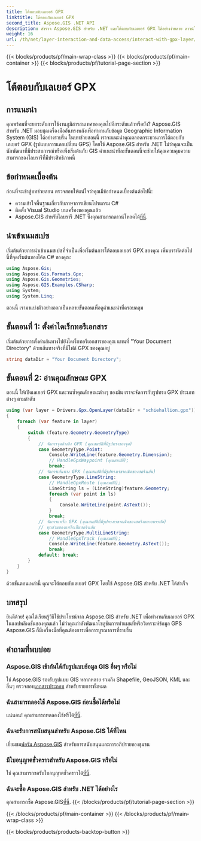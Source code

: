 ```yaml
---
title: โต้ตอบกับเลเยอร์ GPX
linktitle: โต้ตอบกับเลเยอร์ GPX
second_title: Aspose.GIS .NET API
description: สำรวจ Aspose.GIS สำหรับ .NET และโต้ตอบกับเลเยอร์ GPX ได้อย่างง่ายดาย ดาวน์โหลดไลบรารี่ ทดลองใช้งานฟรี และยกระดับแอปพลิเคชันภูมิสารสนเทศของคุณ!
weight: 16
url: /th/net/layer-interaction-and-data-access/interact-with-gpx-layer/
---
```


{{< blocks/products/pf/main-wrap-class >}}
{{< blocks/products/pf/main-container >}}
{{< blocks/products/pf/tutorial-page-section >}}

# โต้ตอบกับเลเยอร์ GPX

## การแนะนำ
คุณพร้อมที่จะยกระดับการใช้งานภูมิสารสนเทศของคุณไปอีกระดับแล้วหรือยัง? Aspose.GIS สำหรับ .NET มอบชุดเครื่องมืออันทรงพลังเพื่อทำงานกับข้อมูล Geographic Information System (GIS) ได้อย่างราบรื่น ในบทช่วยสอนนี้ เราจะแนะนำคุณตลอดกระบวนการโต้ตอบกับเลเยอร์ GPX (รูปแบบการแลกเปลี่ยน GPS) โดยใช้ Aspose.GIS สำหรับ .NET ไม่ว่าคุณจะเป็นนักพัฒนาที่มีประสบการณ์หรือเพิ่งเริ่มต้นกับ GIS คำแนะนำทีละขั้นตอนนี้จะช่วยให้คุณควบคุมความสามารถของไลบรารีที่มีประสิทธิภาพนี้
## ข้อกำหนดเบื้องต้น
ก่อนที่จะเข้าสู่บทช่วยสอน ตรวจสอบให้แน่ใจว่าคุณมีข้อกำหนดเบื้องต้นต่อไปนี้:
- ความเข้าใจพื้นฐานเกี่ยวกับภาษาการเขียนโปรแกรม C#
- ติดตั้ง Visual Studio บนเครื่องของคุณแล้ว
-  Aspose.GIS สำหรับไลบรารี .NET ซึ่งคุณสามารถดาวน์โหลดได้[ที่นี่](https://releases.aspose.com/gis/net/).
## นำเข้าเนมสเปซ
เริ่มต้นด้วยการนำเข้าเนมสเปซที่จำเป็นเพื่อเริ่มต้นการโต้ตอบเลเยอร์ GPX ของคุณ เพิ่มบรรทัดต่อไปนี้ที่จุดเริ่มต้นของโค้ด C# ของคุณ:
```csharp
using Aspose.Gis;
using Aspose.Gis.Formats.Gpx;
using Aspose.Gis.Geometries;
using Aspose.GIS.Examples.CSharp;
using System;
using System.Linq;
```
ตอนนี้ เรามาแบ่งตัวอย่างออกเป็นหลายขั้นตอนเพื่อดูคำแนะนำที่ครอบคลุม
## ขั้นตอนที่ 1: ตั้งค่าไดเร็กทอรีเอกสาร
เริ่มต้นด้วยการตั้งค่าเส้นทางไปยังไดเร็กทอรีเอกสารของคุณ แทนที่ "Your Document Directory" ด้วยเส้นทางจริงที่มีไฟล์ GPX ของคุณอยู่
```csharp
string dataDir = "Your Document Directory";
```
## ขั้นตอนที่ 2: อ่านคุณลักษณะ GPX
ตอนนี้ ให้เปิดเลเยอร์ GPX และวนซ้ำคุณลักษณะต่างๆ ของมัน เราจะจัดการกับรูปทรง GPX ประเภทต่างๆ ตามลำดับ
```csharp
using (var layer = Drivers.Gpx.OpenLayer(dataDir + "schiehallion.gpx"))
{
    foreach (var feature in layer)
    {
        switch (feature.Geometry.GeometryType)
        {
            // จัดการจุดอ้างอิง GPX (คุณสมบัติที่มีรูปทรงของจุด)
            case GeometryType.Point:
                Console.WriteLine(feature.Geometry.Dimension);
                // HandleGpxWaypoint (คุณสมบัติ);
                break;
            // จัดการเส้นทาง GPX (คุณสมบัติที่มีรูปทรงเรขาคณิตของสตริงเส้น)
            case GeometryType.LineString:
                // HandleGpxRoute (คุณสมบัติ);
                LineString ls = (LineString)feature.Geometry;
                foreach (var point in ls)
                {
                    Console.WriteLine(point.AsText());
                }
                break;
            // จัดการแทร็ก GPX (คุณสมบัติที่มีรูปทรงเรขาคณิตของสตริงหลายบรรทัด)
            // ทุกส่วนของแทร็กเป็นสตริงเส้น
            case GeometryType.MultiLineString:
                // HandleGpxTrack (คุณสมบัติ);
                Console.WriteLine(feature.Geometry.AsText());
                break;
            default: break;
        }
    }
}
```
ด้วยขั้นตอนเหล่านี้ คุณจะโต้ตอบกับเลเยอร์ GPX โดยใช้ Aspose.GIS สำหรับ .NET ได้สำเร็จ
## บทสรุป
ยินดีด้วย! คุณได้เรียนรู้วิธีใช้ประโยชน์จาก Aspose.GIS สำหรับ .NET เพื่อทำงานกับเลเยอร์ GPX ในแอปพลิเคชันของคุณแล้ว ไม่ว่าคุณกำลังพัฒนาโซลูชันการทำแผนที่หรือวิเคราะห์ข้อมูล GPS Aspose.GIS ก็มีเครื่องมือที่คุณต้องการเพื่อการบูรณาการที่ราบรื่น
## คำถามที่พบบ่อย
### Aspose.GIS เข้ากันได้กับรูปแบบข้อมูล GIS อื่นๆ หรือไม่
 ใช่ Aspose.GIS รองรับรูปแบบ GIS หลากหลาย รวมถึง Shapefile, GeoJSON, KML และอื่นๆ ตรวจสอบ[เอกสารประกอบ](https://reference.aspose.com/gis/net/) สำหรับรายการทั้งหมด
### ฉันสามารถลองใช้ Aspose.GIS ก่อนซื้อได้หรือไม่
 แน่นอน! คุณสามารถทดลองใช้ฟรีได้[ที่นี่](https://releases.aspose.com/).
### ฉันจะรับการสนับสนุนสำหรับ Aspose.GIS ได้ที่ไหน
 เยี่ยมชม[ฟอรัม Aspose.GIS](https://forum.aspose.com/c/gis/33) สำหรับการสนับสนุนและการอภิปรายของชุมชน
### มีใบอนุญาตชั่วคราวสำหรับ Aspose.GIS หรือไม่
 ใช่ คุณสามารถขอรับใบอนุญาตชั่วคราวได้[ที่นี่](https://purchase.aspose.com/temporary-license/).
### ฉันจะซื้อ Aspose.GIS สำหรับ .NET ได้อย่างไร
 คุณสามารถซื้อ Aspose.GIS[ที่นี่](https://purchase.aspose.com/buy).
{{< /blocks/products/pf/tutorial-page-section >}}

{{< /blocks/products/pf/main-container >}}
{{< /blocks/products/pf/main-wrap-class >}}

{{< blocks/products/products-backtop-button >}}
